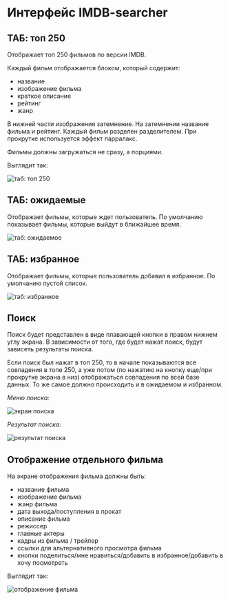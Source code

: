 # Интерфейс IMDB-searcher

## ТАБ: топ 250

Отображает топ 250 фильмов по версии IMDB.

Каждый фильм отображается блоком, который содержит:
  * название
  * изображение фильма
  * краткое описание
  * рейтинг
  * жанр
  
В нижней части изображения затемнение.
На затемнении название фильма и рейтинг.
Каждый фильм разделен разделителем.
При прокрутке используется эффект парралакс.

Фильмы должны загружаться не сразу, а порциями.

Выглядит так:

![таб: топ 250](https://github.com/remfils/IMDB-searcher/blob/master/doc/img/tab_top250.png)

## ТАБ: ожидаемые

Отображает фильмы, которые ждет пользователь.
По умолчанию показывает фильмы, которые выйдут в ближайшее время.

![таб: ожидаемое](https://github.com/remfils/IMDB-searcher/blob/master/doc/img/tab_soon.png)

## ТАБ: избранное

Отображает фильмы, которые пользователь добавил в избранное.
По умолчанию пустой список.

![таб: избранное](https://github.com/remfils/IMDB-searcher/blob/master/doc/img/tab_favs.png)

## Поиск

Поиск будет представлен в виде плавающей кнопки в правом нижнем углу экрана.
В зависимости от того, где будет нажат поиск, будут зависеть результаты поиска.

Если поиск был нажат в топ 250, то в начале показываются все совпадения в топе 250, а уже потом (по нажатию на кнопку еще/при прокрутке экрана в низ) отображаться совпадения по всей базе данных.
То же самое должно происходить и в ожидаемом и избранном.

*Меню поиска:*

![экран поиска](https://github.com/remfils/IMDB-searcher/blob/master/doc/img/search.png)

*Результат поиска:*

![результат поиска](https://github.com/remfils/IMDB-searcher/blob/master/doc/img/search_result.png)

## Отображение отдельного фильма

На экране отображения фильма должны быть:

  * название фильма
  * изображение фильма
  * жанр фильма
  * дата выхода/поступления в прокат
  * описание фильма
  * режиссер
  * главные актеры
  * кадры из фильма / трейлер
  * ссылки для альтернативного просмотра фильма
  * кнопки поделиться/мне нравиться/добавить в избранное/добавить в хочу посмотреть
  
Выглядит так:

![отображение фильма](https://github.com/remfils/IMDB-searcher/blob/master/doc/img/view_movie.png)
